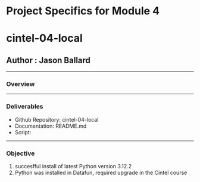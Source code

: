 # Project Specifics for Module 4 
# cintel-04-local
## Author : Jason Ballard
____________________________________________________
### Overview
____________________________________________________
### Deliverables
+ Github Repository:   cintel-04-local
+ Documentation: README.md
+ Script: 
____________________________________________________
### Objective
1. succesfful install of latest Python version 3.12.2
2. Python was installed in Datafun, required upgrade in the Cintel course




